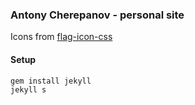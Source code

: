 ### Antony Cherepanov - personal site

Icons from [flag-icon-css](https://github.com/lipis/flag-icon-css)

#### Setup

```
gem install jekyll
jekyll s
```
